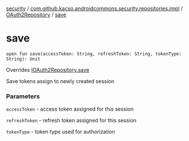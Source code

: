 [security](../../index.md) / [com.github.kacso.androidcommons.security.repositories.impl](../index.md) / [OAuth2Repository](index.md) / [save](.)

# save

`open fun save(accessToken: String, refreshToken: String, tokenType: String): Unit`

Overrides [IOAuth2Repository.save](../../com.github.kacso.androidcommons.security.repositories/-i-o-auth2-repository/save.md)

Save tokens assign to newly created session

### Parameters

`accessToken` - access token assigned for this session

`refreshToken` - refresh token assigned for this session

`tokenType` - token type used for authorization